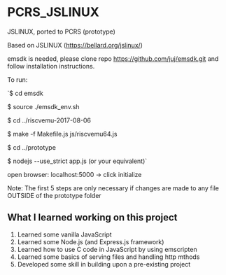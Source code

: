 # PCRS_JSLINUX
JSLINUX, ported to PCRS (prototype)

Based on JSLINUX (https://bellard.org/jslinux/)

emsdk is needed, please clone repo https://github.com/juj/emsdk.git and follow installation instructions.

To run:

`$ cd emsdk

$ source ./emsdk_env.sh

$ cd ../riscvemu-2017-08-06

$ make -f Makefile.js js/riscvemu64.js

$ cd ../prototype

$ nodejs --use_strict app.js (or your equivalent)`

open browser: localhost:5000 -> click initialize

Note: The first 5 steps are only necessary if changes are made to any file OUTSIDE of the prototype folder

What I learned working on this project
---

1. Learned some vanilla JavaScript
2. Learned some Node.js (and Express.js framework)
3. Learned how to use C code in JavaScript by using emscripten
4. Learned some basics of serving files and handling http mthods
5. Developed some skill in building upon a pre-existing project
